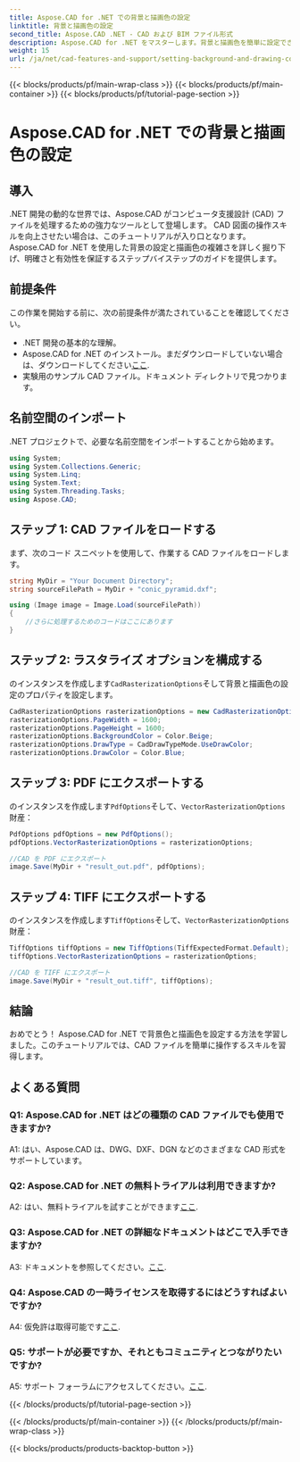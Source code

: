 ```yaml
---
title: Aspose.CAD for .NET での背景と描画色の設定
linktitle: 背景と描画色の設定
second_title: Aspose.CAD .NET - CAD および BIM ファイル形式
description: Aspose.CAD for .NET をマスターします。背景と描画色を簡単に設定できます。ステップバイステップのガイドに従ってください。
weight: 15
url: /ja/net/cad-features-and-support/setting-background-and-drawing-colors/
---
```


{{< blocks/products/pf/main-wrap-class >}}
{{< blocks/products/pf/main-container >}}
{{< blocks/products/pf/tutorial-page-section >}}

# Aspose.CAD for .NET での背景と描画色の設定

## 導入

.NET 開発の動的な世界では、Aspose.CAD がコンピュータ支援設計 (CAD) ファイルを処理するための強力なツールとして登場します。 CAD 図面の操作スキルを向上させたい場合は、このチュートリアルが入り口となります。 Aspose.CAD for .NET を使用した背景の設定と描画色の複雑さを詳しく掘り下げ、明確さと有効性を保証するステップバイステップのガイドを提供します。

## 前提条件

この作業を開始する前に、次の前提条件が満たされていることを確認してください。

- .NET 開発の基本的な理解。
-  Aspose.CAD for .NET のインストール。まだダウンロードしていない場合は、ダウンロードしてください[ここ](https://releases.aspose.com/cad/net/).
- 実験用のサンプル CAD ファイル。ドキュメント ディレクトリで見つかります。

## 名前空間のインポート

.NET プロジェクトで、必要な名前空間をインポートすることから始めます。

```csharp
using System;
using System.Collections.Generic;
using System.Linq;
using System.Text;
using System.Threading.Tasks;
using Aspose.CAD;
```

## ステップ 1: CAD ファイルをロードする

まず、次のコード スニペットを使用して、作業する CAD ファイルをロードします。

```csharp
string MyDir = "Your Document Directory";
string sourceFilePath = MyDir + "conic_pyramid.dxf";

using (Image image = Image.Load(sourceFilePath))
{
    //さらに処理するためのコードはここにあります
}
```

## ステップ 2: ラスタライズ オプションを構成する

のインスタンスを作成します`CadRasterizationOptions`そして背景と描画色の設定のプロパティを設定します。

```csharp
CadRasterizationOptions rasterizationOptions = new CadRasterizationOptions();
rasterizationOptions.PageWidth = 1600;
rasterizationOptions.PageHeight = 1600;
rasterizationOptions.BackgroundColor = Color.Beige;
rasterizationOptions.DrawType = CadDrawTypeMode.UseDrawColor;
rasterizationOptions.DrawColor = Color.Blue;
```

## ステップ 3: PDF にエクスポートする

のインスタンスを作成します`PdfOptions`そして、`VectorRasterizationOptions`財産：

```csharp
PdfOptions pdfOptions = new PdfOptions();
pdfOptions.VectorRasterizationOptions = rasterizationOptions;

//CAD を PDF にエクスポート
image.Save(MyDir + "result_out.pdf", pdfOptions);
```

## ステップ 4: TIFF にエクスポートする

のインスタンスを作成します`TiffOptions`そして、`VectorRasterizationOptions`財産：

```csharp
TiffOptions tiffOptions = new TiffOptions(TiffExpectedFormat.Default);
tiffOptions.VectorRasterizationOptions = rasterizationOptions;

//CAD を TIFF にエクスポート
image.Save(MyDir + "result_out.tiff", tiffOptions);
```

## 結論

おめでとう！ Aspose.CAD for .NET で背景色と描画色を設定する方法を学習しました。このチュートリアルでは、CAD ファイルを簡単に操作するスキルを習得します。

## よくある質問

### Q1: Aspose.CAD for .NET はどの種類の CAD ファイルでも使用できますか?

A1: はい、Aspose.CAD は、DWG、DXF、DGN などのさまざまな CAD 形式をサポートしています。

### Q2: Aspose.CAD for .NET の無料トライアルは利用できますか?

 A2: はい、無料トライアルを試すことができます[ここ](https://releases.aspose.com/).

### Q3: Aspose.CAD for .NET の詳細なドキュメントはどこで入手できますか?

 A3: ドキュメントを参照してください。[ここ](https://reference.aspose.com/cad/net/).

### Q4: Aspose.CAD の一時ライセンスを取得するにはどうすればよいですか?

 A4: 仮免許は取得可能です[ここ](https://purchase.aspose.com/temporary-license/).

### Q5: サポートが必要ですか、それともコミュニティとつながりたいですか?

 A5: サポート フォーラムにアクセスしてください。[ここ](https://forum.aspose.com/c/cad/19).

{{< /blocks/products/pf/tutorial-page-section >}}

{{< /blocks/products/pf/main-container >}}
{{< /blocks/products/pf/main-wrap-class >}}

{{< blocks/products/products-backtop-button >}}
